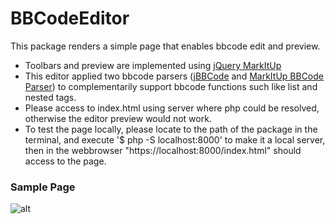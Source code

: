 # BBCodeEditor
This package renders a simple page that enables bbcode edit and preview. 
* Toolbars and preview are implemented using [jQuery MarkItUp](http://markitup.jaysalvat.com/home/)
* This editor applied two bbcode parsers ([jBBCode](http://jbbcode.com/) and [MarkItUp BBCode Parser](http://markitup.jaysalvat.com/downloads/)) to complementarily support bbcode functions such like list and nested tags.
* Please access to index.html using server where php could be resolved, otherwise the editor preview would not work.
* To test the page locally, please locate to the path of the package in the terminal, and execute '$ php -S localhost:8000' to make it a local server, then in the webbrowser "https://localhost:8000/index.html" should access to the page. 

### Sample Page
![alt](https://lh4.googleusercontent.com/2mTY5J28C54iiJAkYiniI4A0Qnfu8iFfqG4dl7JHj6giz6J2iLIQj5Nj5oTjmJaw0FkN5wR2dUL40zE=w1180-h658)



